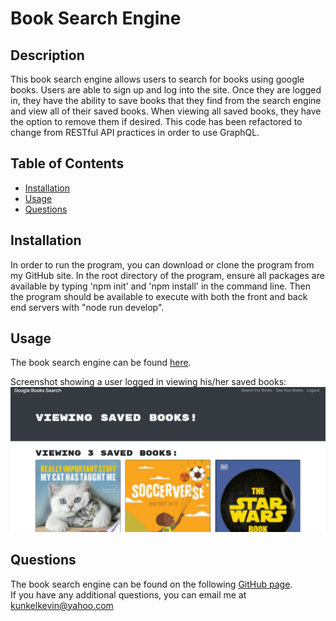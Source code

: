 # Book Search Engine

## Description

This book search engine allows users to search for books using google books.  Users are able to sign up and log into the site.  Once they are logged in, they have the ability to save books that they find from the search engine and view all of their saved books.  When viewing all saved books, they have the option to remove them if desired.  This code has been refactored to change from RESTful API practices in order to use GraphQL.


## Table of Contents

- [Installation](#installation)
- [Usage](#usage)
- [Questions](#questions)

## Installation

In order to run the program, you can download or clone the program from my GitHub site. In the root directory of the program, ensure all packages are available by typing 'npm init' and 'npm install' in the command line. Then the program should be available to execute with both the front and back end servers with "node run develop".  

## Usage

The book search engine can be found [here](https://kunkelkevin-book-search.herokuapp.com/).

Screenshot showing a user logged in viewing his/her saved books:<br />
![Screenshot](/img/saved_books.png "Saved books list")


## Questions

The book search engine can be found on the following [GitHub page](https://github.com/kunkelkevin/book-search-engine).<br />If you have any additional questions, you can email me at [kunkelkevin@yahoo.com](mailto:kunkelkevin@yahoo.com)
